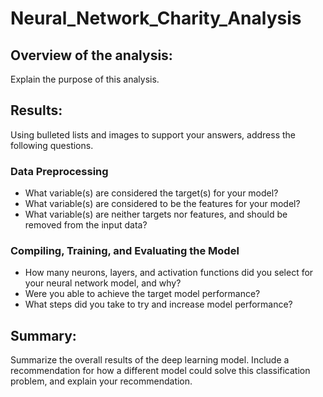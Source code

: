 # Neural_Network_Charity_Analysis

## Overview of the analysis: 
Explain the purpose of this analysis.

## Results: 
Using bulleted lists and images to support your answers, address the following questions.

### Data Preprocessing
- What variable(s) are considered the target(s) for your model?
- What variable(s) are considered to be the features for your model?
- What variable(s) are neither targets nor features, and should be removed from the input data?
### Compiling, Training, and Evaluating the Model
- How many neurons, layers, and activation functions did you select for your neural network model, and why?
- Were you able to achieve the target model performance?
- What steps did you take to try and increase model performance?

## Summary: 
Summarize the overall results of the deep learning model. Include a recommendation for how a different model could solve this classification problem, and explain your recommendation.

